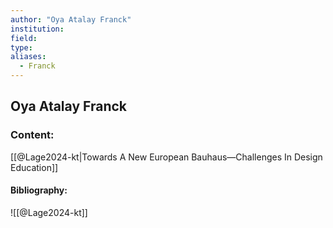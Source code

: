 ```yaml
---
author: "Oya Atalay Franck"
institution:
field:
type:
aliases:
  - Franck
---
```


## Oya Atalay Franck

### Content:
[[@Lage2024-kt|Towards A New European Bauhaus—Challenges In Design Education]]

#### Bibliography:

![[@Lage2024-kt]]
